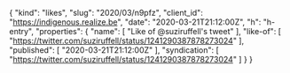 {
  "kind": "likes",
  "slug": "2020/03/n9pfz",
  "client_id": "https://indigenous.realize.be",
  "date": "2020-03-21T21:12:00Z",
  "h": "h-entry",
  "properties": {
    "name": [
      "Like of @suziruffell's tweet"
    ],
    "like-of": [
      "https://twitter.com/suziruffell/status/1241290387878273024"
    ],
    "published": [
      "2020-03-21T21:12:00Z"
    ],
    "syndication": [
      "https://twitter.com/suziruffell/status/1241290387878273024"
    ]
  }
}

